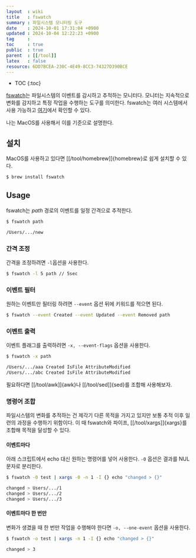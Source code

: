```yaml
---
layout  : wiki
title   : fswatch
summary : 파일시스템 모니터링 도구
date    : 2024-10-01 17:31:04 +0900
updated : 2024-10-04 12:22:23 +0900
tag     :
toc     : true
public  : true
parent  : [[/tool]]
latex   : false
resource: 6DD7BCEA-230C-4E49-8CC3-74327D390BCE
---
```

* TOC
{:toc}

[fswatch](https://github.com/emcrisostomo/fswatch)는 파일시스템의 이벤트를 감시하고 추적하는 모니터다.
모니터는 지속적으로 변화를 감지하고 특정 작업을 수행하는 도구를 의미한다.
fswatch는 여러 시스템에서 사용 가능하고 [여기](https://github.com/emcrisostomo/fswatch?tab=readme-ov-file#readme)에서 확인할 수 있다.

나는 MacOS를 사용해서 이를 기준으로 설명한다.

## 설치
MacOS를 사용하고 있다면 [[/tool/homebrew]]{homebrew}로 쉽게 설치할 수 있다.
```sh
$ brew install fswatch
```

## Usage
fswatch는 *path* 경로의 이벤트를 일정 간격으로 추적한다.
```sh
$ fswatch path

/Users/.../new
```

### 간격 조정
간격을 조정하려면 `-l`옵션을 사용한다.
```sh
$ fswatch -l 5 path // 5sec
```

### 이벤트 필터
원하는 이벤트만 필터링 하려면 `--event` 옵션 뒤에 키워드를 적으면 된다.
```sh
$ fswatch --event Created --event Updated --event Removed path
```

### 이벤트 출력
이벤트 플래그를 출력하려면 `-x, --event-flags` 옵션을 사용한다.
```sh
$ fswatch -x path

/Users/.../aaa Created IsFile AttributeModified
/Users/.../abc Created IsFile AttributeModified
```

필요하다면 [[/tool/awk]]{awk}나 [[/tool/sed]]{sed}를 조합해 사용해보자.

### 명령어 조합
파일시스템의 변화를 추적하는 건 제각기 다른 목적을 가지고 있지만 보통 추적 이후 일련의 과정을 수행하기 위함이다.
이 때 fswatch와 파이프, [[/tool/xargs]]{xargs}를 조합해 목적을 달성할 수 있다.

#### 이벤트마다
아래 스크립트에서 echo 대신 원하는 명령어를 넣어 사용한다.
`-0` 옵션은 결과를 NUL 문자로 분리한다.
```sh
$ fswatch -0 test | xargs -0 -n 1 -I {} echo "changed > {}"

changed > Users/.../1
changed > Users/.../2
changed > Users/.../3
```

#### 이벤트마다 한 번만
변화가 생겼을 때 한 번만 작업을 수행해야 한다면 `-o, --one-event` 옵션을 사용한다.
```sh
$ fswatch -o test | xargs -n 1 -I {} echo "changed > {}"

changed > 3
```
